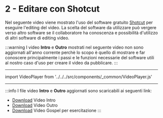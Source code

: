 # 2 - Editare con Shotcut

Nel seguente video viene mostrato l'uso del software gratuito [Shotcut](https://www.shotcut.org/) per eseguire l'editing del video. La scelta del software da utilizzare può vergere verso altro software se il collaboratore ha conoscenza e possibilità d'utilizzo di altri software di editing video.

:::warning
 I video **Intro** e **Outro** mostrati nel seguente video non sono aggiornati all'anno corrente perchè lo scopo è quello di mostrare e far conoscere principalmente i passi e le funzioni necessarie del software utili al nostro caso d'uso per creare il video da pubblicare. 
:::

---

import VideoPlayer from '../../../src/components/_common/VideoPlayer.js'

<VideoPlayer url='https://www.youtube.com/watch?v=S3c87jhuhmo&ab_channel=TeamMedia' />

---

:::info
I file video **Intro** e **Outro** aggiornati sono scaricabili ai seguenti link:

- [Download](https://drive.google.com/file/d/1arpEOa-N6d277Yka9hJKVHOb0xtWuUOI/view?usp=sharing)  Video Intro
- [Download](https://drive.google.com/file/d/14UmMyubqJeQa5elu-QJl5iE81fpFHYjZ/view?usp=sharing)  Video Outro 
- [Download](https://drive.google.com/file/d/1gRXDwjzvID5XiZttSvftzdnPa-lYDrfu/view?usp=share_link)  Video Gospel per esercitazione 
:::

